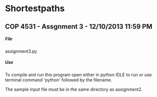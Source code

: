 # Shortestpaths
## COP 4531 - Assgnment 3 - 12/10/2013 11:59 PM 

##### File 

assignment3.py

##### Use

To compile and run this program open either in python IDLE to run or 
use terminal command 'python' followed by the filename.

The sample input file must be in the same directory as assignment2.
